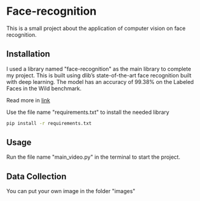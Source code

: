 # Face-recognition

This is a small project about the application of computer vision on face recognition.

## Installation 

I used a library named "face-recognition" as the main library to complete my project. This is built using dlib’s state-of-the-art face recognition
built with deep learning. The model has an accuracy of 99.38% on the
Labeled Faces in the Wild benchmark.

Read more in [link](https://pypi.org/project/face-recognition/)

Use the file name "requirements.txt" to install the needed library

```bash
pip install -r requirements.txt
```

## Usage

Run the file name "main_video.py" in the terminal to start the project.

## Data Collection

You can put your own image in the folder "images"







